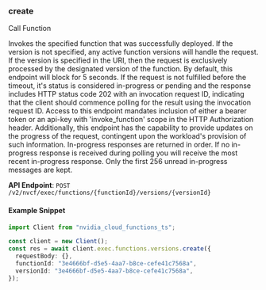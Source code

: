 
### create <a name="create"></a>
Call Function

Invokes the specified function that was successfully deployed. If the version  is not specified, any active function versions will handle the request. If  the version is specified in the URI, then the request is exclusively processed  by the designated version of the function. By default, this endpoint will block  for 5 seconds. If the request is not fulfilled before the timeout, it's status  is considered in-progress or pending and the response includes HTTP status code  202 with an invocation request ID, indicating that the client should commence  polling for the result using the invocation request ID. Access to this endpoint  mandates inclusion of either a bearer token or an api-key with 'invoke_function'  scope in the HTTP Authorization header. Additionally, this endpoint has the  capability to provide updates on the progress of the request, contingent  upon the workload's provision of such information. In-progress responses are returned in order. If no in-progress response is received  during polling you will receive the most recent in-progress response. Only the first  256 unread in-progress messages are kept. 

**API Endpoint**: `POST /v2/nvcf/exec/functions/{functionId}/versions/{versionId}`

#### Example Snippet

```typescript
import Client from "nvidia_cloud_functions_ts";

const client = new Client();
const res = await client.exec.functions.versions.create({
  requestBody: {},
  functionId: "3e4666bf-d5e5-4aa7-b8ce-cefe41c7568a",
  versionId: "3e4666bf-d5e5-4aa7-b8ce-cefe41c7568a",
});
```
